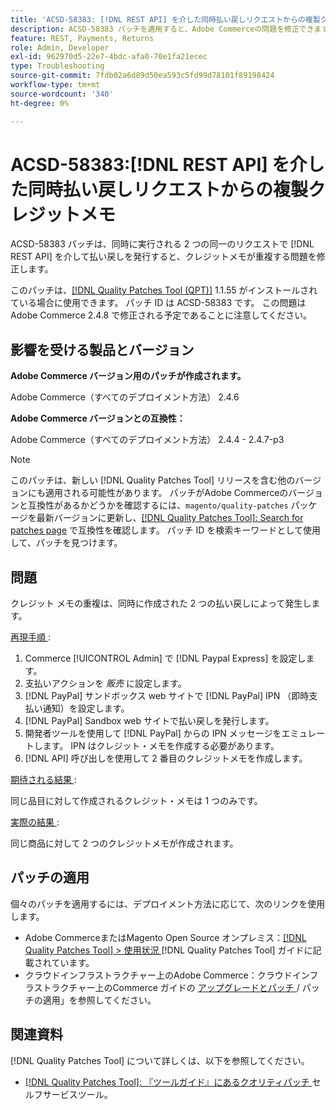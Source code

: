```yaml
---
title: 'ACSD-58383: [!DNL REST API] を介した同時払い戻しリクエストからの複製クレジットメモ'
description: ACSD-58383 パッチを適用すると、Adobe Commerceの問題を修正できます。この問題では、同時に実行される 2 つの同一のリクエストを使用して  [!DNL REST API]  経由で払い戻しを行うと、重複したクレジットメモが作成されます。
feature: REST, Payments, Returns
role: Admin, Developer
exl-id: 962970d5-22e7-4bdc-afa0-70e1fa21ecec
type: Troubleshooting
source-git-commit: 7fdb02a6d89d50ea593c5fd99d78101f89198424
workflow-type: tm+mt
source-wordcount: '340'
ht-degree: 0%

---
```


# ACSD-58383:[!DNL REST API] を介した同時払い戻しリクエストからの複製クレジットメモ

ACSD-58383 パッチは、同時に実行される 2 つの同一のリクエストで [!DNL REST API] を介して払い戻しを発行すると、クレジットメモが重複する問題を修正します。

このパッチは、[[!DNL Quality Patches Tool (QPT)]](/help/tools/quality-patches-tool/quality-patches-tool-to-self-serve-quality-patches.md) 1.1.55 がインストールされている場合に使用できます。 パッチ ID は ACSD-58383 です。 この問題はAdobe Commerce 2.4.8 で修正される予定であることに注意してください。

## 影響を受ける製品とバージョン

**Adobe Commerce バージョン用のパッチが作成されます。**

Adobe Commerce（すべてのデプロイメント方法） 2.4.6

**Adobe Commerce バージョンとの互換性：**

Adobe Commerce（すべてのデプロイメント方法） 2.4.4 - 2.4.7-p3


>[!NOTE]
>
>このパッチは、新しい [!DNL Quality Patches Tool] リリースを含む他のバージョンにも適用される可能性があります。 パッチがAdobe Commerceのバージョンと互換性があるかどうかを確認するには、`magento/quality-patches` パッケージを最新バージョンに更新し、[[!DNL Quality Patches Tool]: Search for patches page](https://experienceleague.adobe.com/tools/commerce-quality-patches/index.html) で互換性を確認します。 パッチ ID を検索キーワードとして使用して、パッチを見つけます。

## 問題

クレジット メモの重複は、同時に作成された 2 つの払い戻しによって発生します。

<u> 再現手順 </u>:

1. Commerce [!UICONTROL Admin] で [!DNL Paypal Express] を設定します。
1. 支払いアクションを *販売* に設定します。
1. [!DNL PayPal] サンドボックス web サイトで [!DNL PayPal] IPN （即時支払い通知）を設定します。
1. [!DNL PayPal] Sandbox web サイトで払い戻しを発行します。
1. 開発者ツールを使用して [!DNL PayPal] からの IPN メッセージをエミュレートします。 IPN はクレジット・メモを作成する必要があります。
1. [!DNL API] 呼び出しを使用して 2 番目のクレジットメモを作成します。

<u> 期待される結果 </u>:

同じ品目に対して作成されるクレジット・メモは 1 つのみです。


<u> 実際の結果 </u>:

同じ商品に対して 2 つのクレジットメモが作成されます。

## パッチの適用

個々のパッチを適用するには、デプロイメント方法に応じて、次のリンクを使用します。

* Adobe CommerceまたはMagento Open Source オンプレミス：[[!DNL Quality Patches Tool] > 使用状況 ](/help/tools/quality-patches-tool/usage.md)[!DNL Quality Patches Tool] ガイドに記載されています。
* クラウドインフラストラクチャー上のAdobe Commerce：クラウドインフラストラクチャー上のCommerce ガイドの [ アップグレードとパッチ ](https://experienceleague.adobe.com/docs/commerce-cloud-service/user-guide/develop/upgrade/apply-patches.html)/ パッチの適用」を参照してください。


## 関連資料

[!DNL Quality Patches Tool] について詳しくは、以下を参照してください。

* [[!DNL Quality Patches Tool]: 『ツールガイド』にあるクオリティパッチ ](/help/tools/quality-patches-tool/quality-patches-tool-to-self-serve-quality-patches.md) セルフサービスツール。
